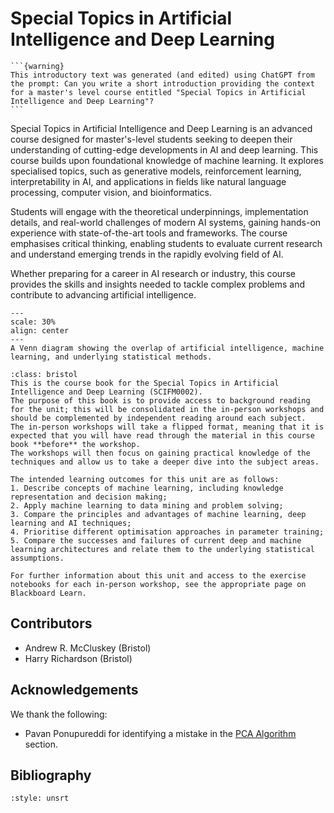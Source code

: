 # Special Topics in Artificial Intelligence and Deep Learning

````{margin}
```{warning}
This introductory text was generated (and edited) using ChatGPT from the prompt: Can you write a short introduction providing the context for a master's level course entitled "Special Topics in Artificial Intelligence and Deep Learning"?
```
````
Special Topics in Artificial Intelligence and Deep Learning is an advanced course designed for master's-level students seeking to deepen their understanding of cutting-edge developments in AI and deep learning.
This course builds upon foundational knowledge of machine learning. 
It explores specialised topics, such as generative models, reinforcement learning, interpretability in AI, and applications in fields like natural language processing, computer vision, and bioinformatics.

Students will engage with the theoretical underpinnings, implementation details, and real-world challenges of modern AI systems, gaining hands-on experience with state-of-the-art tools and frameworks. 
The course emphasises critical thinking, enabling students to evaluate current research and understand emerging trends in the rapidly evolving field of AI.

Whether preparing for a career in AI research or industry, this course provides the skills and insights needed to tackle complex problems and contribute to advancing artificial intelligence.

```{figure} ./images/venn-diagram.png
---
scale: 30%
align: center
---
A Venn diagram showing the overlap of artificial intelligence, machine learning, and underlying statistical methods.
```

```{admonition} Bristol Only
:class: bristol
This is the course book for the Special Topics in Artificial Intelligence and Deep Learning (SCIFM0002). 
The purpose of this book is to provide access to background reading for the unit; this will be consolidated in the in-person workshops and should be complemented by independent reading around each subject. 
The in-person workshops will take a flipped format, meaning that it is expected that you will have read through the material in this course book **before** the workshop. 
The workshops will then focus on gaining practical knowledge of the techniques and allow us to take a deeper dive into the subject areas. 

The intended learning outcomes for this unit are as follows: 
1. Describe concepts of machine learning, including knowledge representation and decision making;
2. Apply machine learning to data mining and problem solving;
3. Compare the principles and advantages of machine learning, deep learning and AI techniques;
4. Prioritise different optimisation approaches in parameter training;
5. Compare the successes and failures of current deep and machine learning architectures and relate them to the underlying statistical assumptions.

For further information about this unit and access to the exercise notebooks for each in-person workshop, see the appropriate page on Blackboard Learn. 
```

## Contributors 

- Andrew R. McCluskey (Bristol)
- Harry Richardson (Bristol)

## Acknowledgements

We thank the following: 
- Pavan Ponupureddi for identifying a mistake in the [PCA Algorithm](./dim-reduction/pca-algorithm.ipynb) section. 

## Bibliography

```{bibliography}
:style: unsrt
```